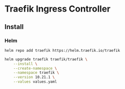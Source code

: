 # Traefik Ingress Controller

## Install

### Helm

```bash
helm repo add traefik https://helm.traefik.io/traefik

helm upgrade traefik traefik/traefik \
    --install \
    --create-namespace \
    --namespace traefik \
    --version 10.21.1 \
    --values values.yaml 
```